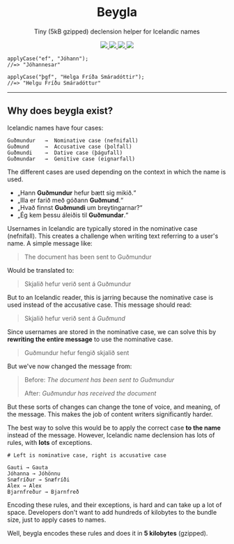 <h1 align="center">
  Beygla
</h1>

<p align="center">
  Tiny (5kB gzipped) declension helper for Icelandic names
</p>

<p align="center">
  <a href="https://www.npmjs.com/package/beygla" target="_blank">
    <img src="https://img.shields.io/npm/v/beygla.svg?style=flat" />
  </a>
  <a href="https://github.com/alexharri/beygla/actions/workflows/publish.yml" target="_blank">
    <img src="https://img.shields.io/github/workflow/status/alexharri/beygla/Publish%20to%20npm" />
  </a>
  <a href="https://bundlephobia.com/package/beygla" target="_blank">
    <img src="https://img.shields.io/bundlephobia/minzip/beygla?label=Size%20%28gzip%29" />
  </a>
  <a href="https://github.com/alexharri/beygla/blob/master/LICENSE">
    <img src="https://img.shields.io/github/license/alexharri/beygla" />
  </a>
</p>

```tsx
applyCase("ef", "Jóhann");
//=> "Jóhannesar"

applyCase("þgf", "Helga Fríða Smáradóttir");
//=> "Helgu Fríðu Smáradóttur"
```

---

## Why does beygla exist?

Icelandic names have four cases:

```
Guðmundur   →  Nominative case (nefnifall)
Guðmund     →  Accusative case (þolfall)
Guðmundi    →  Dative case (þágufall)
Guðmundar   →  Genitive case (eignarfall)
```

The different cases are used depending on the context in which the name is used.

- „Hann **Guðmundur** hefur bætt sig mikið.“
- „Illa er farið með góðann **Guðmund**.“
- „Hvað finnst **Guðmundi** um breytingarnar?“
- „Ég kem þessu áleiðis til **Guðmundar**.“

Usernames in Icelandic are typically stored in the nominative case (nefnifall). This creates a challenge when writing text referring to a user's name. A simple message like:

> The document has been sent to Guðmundur

Would be translated to:

> Skjalið hefur verið sent á Guðmundur

But to an Icelandic reader, this is jarring because the nominative case is used instead of the accusative case. This message should read:

> Skjalið hefur verið sent á *Guðmund*

Since usernames are stored in the nominative case, we can solve this by **rewriting the entire message** to use the nominative case.

> Guðmundur hefur fengið skjalið sent

But we've now changed the message from:

> Before: *The document has been sent to Guðmundur*
>
> After: *Guðmundur has received the document*

But these sorts of changes can change the tone of voice, and meaning, of the message. This makes the job of content writers significantly harder.

The best way to solve this would be to apply the correct case **to the name** instead of the message. However, Icelandic name declension has lots of rules, with **lots** of exceptions.

```
# Left is nominative case, right is accusative case

Gauti → Gauta
Jóhanna → Jóhönnu
Snæfríður → Snæfríði
Alex → Alex
Bjarnfreður → Bjarnfreð
```

Encoding these rules, and their exceptions, is hard and can take up a lot of space. Developers don't want to add hundreds of kilobytes to the bundle size, just to apply cases to names.

Well, beygla encodes these rules and does it in **5 kilobytes** (gzipped).

[^*]: Beygla encodes declension rules for 3647 out of 4505 legal Icelandic names (81%). Declension rules are based on data from [bin.arnastofnun.is](https://bin.arnastofnun.is/gogn/).
